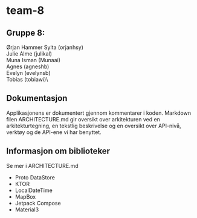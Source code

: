 # team-8
## Gruppe 8:
Ørjan Hammer Sylta (orjanhsy)\
Julie Alme  (julikal)\
Muna Isman (Munaai)\
Agnes (agneshb)\
Evelyn (evelynsb)\
Tobias (tobiawi)\


## Dokumentasjon
Applikasjonens er dokumentert gjennom kommentarer i koden. Markdown filen ARCHITECTURE.md gir oversikt over arkitekturen ved en arkitekturtegning, en tekstlig beskrivelse og en oversikt over API-nivå, verktøy og de API-ene vi har benyttet.


## Informasjon om biblioteker
Se mer i ARCHITECTURE.md

* Proto DataStore
* KTOR
* LocalDateTime
* MapBox
* Jetpack Compose
* Material3
